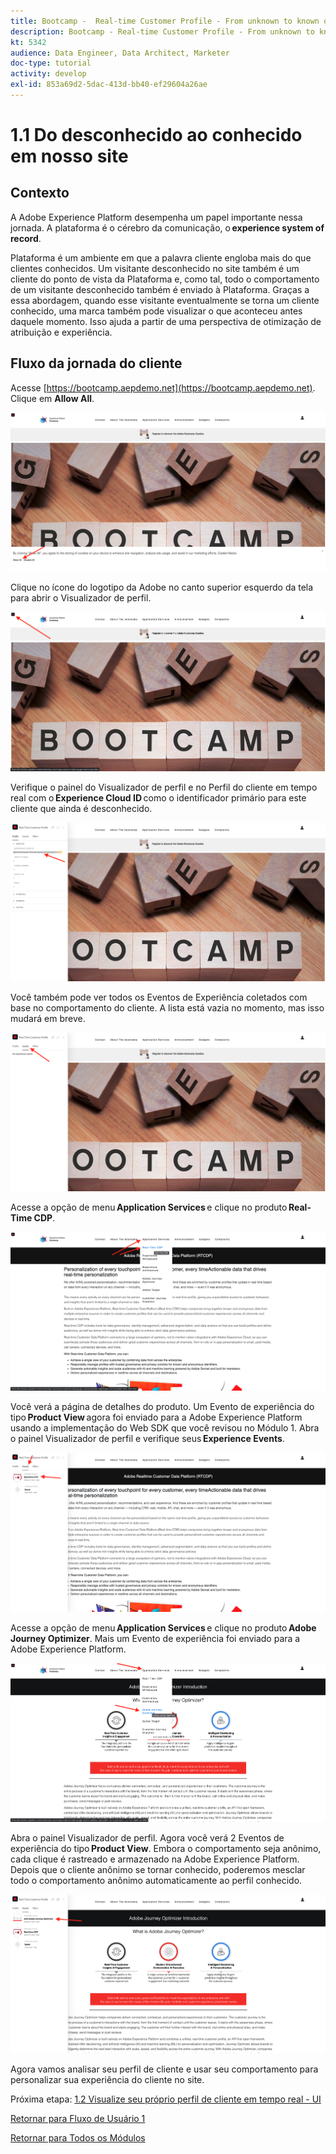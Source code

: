 ```yaml
---
title: Bootcamp -  Real-time Customer Profile - From unknown to known on the website - Brazil
description: Bootcamp - Real-time Customer Profile - From unknown to known on the website - Brazil
kt: 5342
audience: Data Engineer, Data Architect, Marketer
doc-type: tutorial
activity: develop
exl-id: 853a69d2-5dac-413d-bb40-ef29604a26ae
---
```

# 1.1 Do desconhecido ao conhecido em nosso site

## Contexto

A Adobe Experience Platform desempenha um papel importante nessa jornada. A plataforma é o cérebro da comunicação, o **experience system of record**. 

Plataforma é um ambiente em que a palavra cliente engloba mais do que clientes conhecidos. Um visitante desconhecido no site também é um cliente do ponto de vista da Plataforma e, como tal, todo o comportamento de um visitante desconhecido também é enviado à Plataforma. Graças a essa abordagem, quando esse visitante eventualmente se torna um cliente conhecido, uma marca também pode visualizar o que aconteceu antes daquele momento. Isso ajuda a partir de uma perspectiva de otimização de atribuição e experiência. 

## Fluxo da jornada do cliente

Acesse [https://bootcamp.aepdemo.net](https://bootcamp.aepdemo.net). Clique em **Allow All**.

![DSN](./images/web8.png)

Clique no ícone do logotipo da Adobe no canto superior esquerdo da tela para abrir o Visualizador de perfil.
  
![Demo](./images/pv1.png)

Verifique o painel do Visualizador de perfil e no Perfil do cliente em tempo real com o **Experience Cloud ID** como o identificador primário para este cliente que ainda é desconhecido. 
      
![Demo](./images/pv2.png)

Você também pode ver todos os Eventos de Experiência coletados com base no comportamento do cliente. A lista está vazia no momento, mas isso mudará em breve.

![Demo](./images/pv3.png)

Acesse a opção de menu **Application Services** e clique no produto **Real-Time CDP**. 

![Demo](./images/pv4.png)

Você verá a página de detalhes do produto. Um Evento de experiência do tipo **Product View** agora foi enviado para a Adobe Experience Platform usando a implementação do Web SDK que você revisou no Módulo 1. Abra o painel Visualizador de perfil e verifique seus **Experience Events**. 
  
![Demo](./images/pv5.png)

Acesse a opção de menu **Application Services** e clique no produto **Adobe Journey Optimizer**. Mais um Evento de experiência foi enviado para a Adobe Experience Platform. 
  
![Demo](./images/pv7.png)

Abra o painel Visualizador de perfil. Agora você verá 2 Eventos de experiência do tipo **Product View**. Embora o comportamento seja anônimo, cada clique é rastreado e armazenado na Adobe Experience Platform. Depois que o cliente anônimo se tornar conhecido, poderemos mesclar todo o comportamento anônimo automaticamente ao perfil conhecido. 
  
![Demo](./images/pv8.png)

Agora vamos analisar seu perfil de cliente e usar seu comportamento para personalizar sua experiência do cliente no site.

Próxima etapa: [1.2 Visualize seu próprio perfil de cliente em tempo real - UI](./ex2.md)

[Retornar para Fluxo de Usuário 1](./uc1.md)

[Retornar para Todos os Módulos](../../overview.md)
